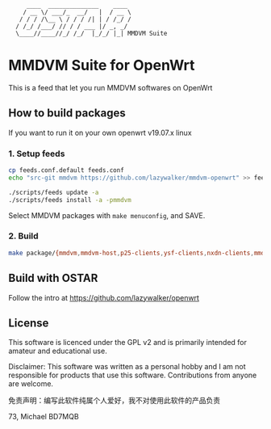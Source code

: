 ```
     ____  ______________    ____ 
    / __ \/ ___/_  __/   |  / __ \
   / / / /\__ \ / / / /| | / /_/ /
  / /_/ /___/ // / / ___ |/ _, _/ 
  \____//____//_/ /_/  |_/_/ |_| MMDVM Suite
```
# MMDVM Suite for OpenWrt
This is a feed that let you run MMDVM softwares on OpenWrt

## How to build packages
If you want to run it on your own openwrt v19.07.x linux

### 1. Setup feeds
```bash
cp feeds.conf.default feeds.conf
echo "src-git mmdvm https://github.com/lazywalker/mmdvm-openwrt" >> feeds.conf

./scripts/feeds update -a
./scripts/feeds install -a -pmmdvm

```
Select MMDVM packages with `make menuconfig`, and SAVE.


### 2. Build 
```bash
make package/{mmdvm,mmdvm-host,p25-clients,ysf-clients,nxdn-clients,mmdvm-luci,dapnet-gateway}/{clean,compile} V=s
```

## Build with OSTAR

Follow the intro at https://github.com/lazywalker/openwrt


## License 

This software is licenced under the GPL v2 and is primarily intended for amateur and educational use.

Disclaimer: This software was written as a personal hobby and I am not responsible for products that use this software. Contributions from anyone are welcome.

免责声明：编写此软件纯属个人爱好，我不对使用此软件的产品负责

73, Michael BD7MQB
